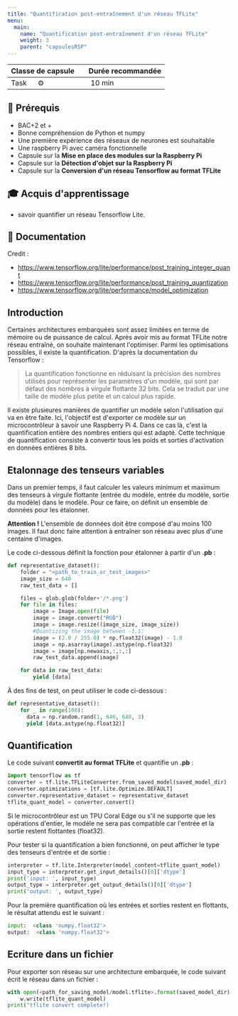 ```yaml
---
title: "Quantification post-entraînement d'un réseau TFLite"
menu:
  main:
    name: "Quantification post-entraînement d'un réseau TFLite"
    weight: 3
    parent: "capsulesRSP"
---
```



| Classe de capsule  | &emsp;Durée recommandée |
|:-------------------|:------------------|
| Task  &emsp;  ⚙️  |&emsp; 10 min      |

## 🎒 Prérequis

* BAC+2 et +
* Bonne compréhension de Python et numpy
* Une première expérience des réseaux de neurones est souhaitable
* Une raspberry Pi avec caméra fonctionnelle
* Capsule sur la **Mise en place des modules sur la Raspberry Pi**
* Capsule sur la **Détection d'objet sur la Raspberry Pi**
* Capsule sur la **Conversion d'un réseau Tensorflow au format TFLite**

## 🎓 Acquis d'apprentissage

* savoir quantifier un réseau Tensorflow Lite.


## 📗 Documentation

Credit : 
* https://www.tensorflow.org/lite/performance/post_training_integer_quant
* https://www.tensorflow.org/lite/performance/post_training_quantization
* https://www.tensorflow.org/lite/performance/model_optimization


## Introduction

Certaines architectures embarquées sont assez limitées 
en terme de mémoire ou de puissance de calcul. 
Après avoir mis au format TFLite notre réseau entraîné, 
on souhaite maintenant l'optimiser. 
Parmi les optimisations possibles, il existe la quantification. 
D'après la documentation du Tensorflow : 


> La quantification fonctionne en réduisant la précision des nombres utilisés 
> pour représenter les paramètres d'un modèle, qui sont par défaut des nombres 
> à virgule flottante 32 bits. Cela se traduit par une taille de modèle plus 
> petite et un calcul plus rapide.

Il existe plusieures manières de quantifier un modèle selon l'utilisation 
qui va en être faite. Ici, l'objectif est d'exporter ce modèle sur un 
microcontrôleur à savoir une Raspberry Pi 4. Dans ce cas là, c'est la
quantification entière des nombres entiers qui est adapté. 
Cette technique de quantification consiste à convertir tous les poids et
sorties d'activation en données entières 8 bits.

## Etalonnage des tenseurs variables

Dans un premier temps, il faut calculer les valeurs minimum et maximum des tenseurs 
à virgule flottante (entrée du modèle, entrée du modèle, sortie du modèle) dans le modèle.
Pour ce faire, on définit un ensemble de données pour les étalonner. 

__Attention !__ L'ensemble de données doit être composé d'au moins 100 images. 
Il faut donc faire attention à entraîner son réseau avec plus d'une centaine d'images.

Le code ci-dessous définit la fonction pour étalonner à partir d'un **.pb** : 

```python 
def representative_dataset():
    folder = "<path_to_train_or_test_images>"
    image_size = 640
    raw_test_data = []

    files = glob.glob(folder+'/*.png')
    for file in files:
        image = Image.open(file)
        image = image.convert("RGB")
        image = image.resize((image_size, image_size))
        #Quantizing the image between -1,1;
        image = (2.0 / 255.0) * np.float32(image) - 1.0
        image = np.asarray(image).astype(np.float32)
        image = image[np.newaxis,:,:,:]
        raw_test_data.append(image)

    for data in raw_test_data:
        yield [data]
```

À des fins de test, on peut utiliser le code ci-dessous : 


```python 
def representative_dataset():
    for _ in range(100):
      data = np.random.rand(1, 640, 640, 3)
      yield [data.astype(np.float32)]
```

## Quantification

Le code suivant __convertit au format TFLite__ et quantifie un **.pb** :

```python 
import tensorflow as tf
converter = tf.lite.TFLiteConverter.from_saved_model(saved_model_dir)
converter.optimizations = [tf.lite.Optimize.DEFAULT]
converter.representative_dataset = representative_dataset
tflite_quant_model = converter.convert()
```

Si le microcontrôleur est un TPU Coral Edge ou s'il ne supporte que les 
opérations d'entier, le modèle ne sera pas compatible car l'entrée et la sortie 
restent flottantes (float32).

Pour tester si la quantification a bien fonctionné, on peut afficher le type
des tenseurs d'entrée et de sortie  :  

```python 
interpreter = tf.lite.Interpreter(model_content=tflite_quant_model)
input_type = interpreter.get_input_details()[0]['dtype']
print('input: ', input_type)
output_type = interpreter.get_output_details()[0]['dtype']
print('output: ', output_type)
```

Pour la première quantification où les entrées et sorties restent en flottants, 
le résultat attendu est le suivant :

```python
input:  <class 'numpy.float32'>
output:  <class 'numpy.float32'>
```

## Ecriture dans un fichier

Pour exporter son réseau sur une architecture embarquée, 
le code suivant écrit le réseau dans un fichier :

```python
with open(<path_for_saving_model/model.tflite>.format(saved_model_dir), 'wb') as w:
    w.write(tflite_quant_model)
print("tflite convert complete!)
```